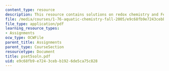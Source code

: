 ```yaml
---
content_type: resource
description: This resource contains solutions on redox chemistry and Fe(II).
file: /media/courses/1-76-aquatic-chemistry-fall-2005/e9c68fb9e7243cebb1926de5ca75c828_pset5soln.pdf
file_type: application/pdf
learning_resource_types:
- Assignments
ocw_type: OCWFile
parent_title: Assignments
parent_type: CourseSection
resourcetype: Document
title: pset5soln.pdf
uid: e9c68fb9-e724-3ceb-b192-6de5ca75c828
---
```

